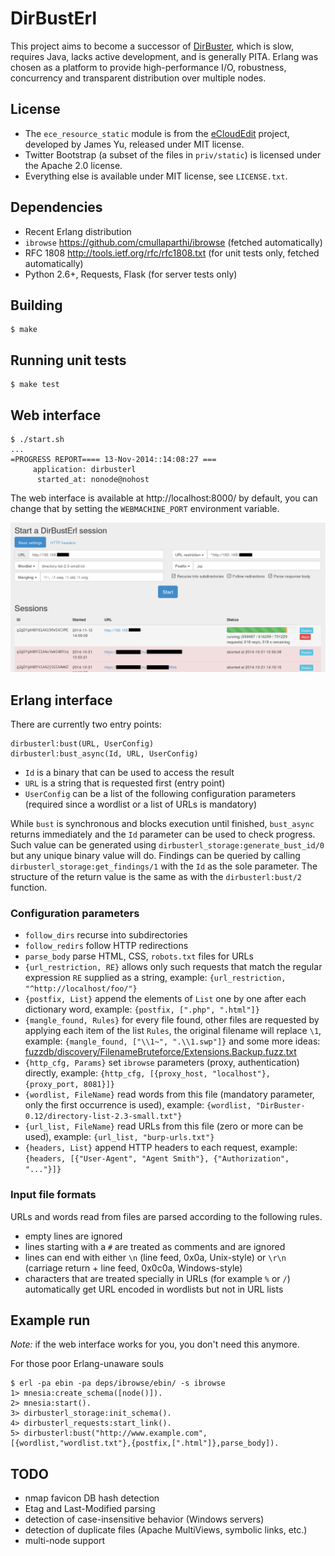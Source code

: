 DirBustErl
==========

This project aims to become a successor of [DirBuster][1], which is slow, requires
Java, lacks active development, and is generally PITA. Erlang was chosen as a
platform to provide high-performance I/O, robustness, concurrency and
transparent distribution over multiple nodes.

License
-------

 - The `ece_resource_static` module is from the [eCloudEdit][3] project, developed
   by James Yu, released under MIT license.
 - Twitter Bootstrap (a subset of the files in `priv/static`) is licensed under
   the Apache 2.0 license.
 - Everything else is available under MIT license, see `LICENSE.txt`.

Dependencies
------------

 - Recent Erlang distribution
 - `ibrowse` https://github.com/cmullaparthi/ibrowse (fetched automatically)
 - RFC 1808 http://tools.ietf.org/rfc/rfc1808.txt (for unit tests only, fetched automatically)
 - Python 2.6+, Requests, Flask (for server tests only)

Building
--------

	$ make

Running unit tests
------------------

	$ make test

Web interface
-------------

	$ ./start.sh
	...
	=PROGRESS REPORT==== 13-Nov-2014::14:08:27 ===
         application: dirbusterl
          started_at: nonode@nohost

The web interface is available at http://localhost:8000/ by default, you can
change that by setting the `WEBMACHINE_PORT` environment variable.

![Screenshot of the web interface](doc/screenshot-web.png?raw=true)

Erlang interface
----------------

There are currently two entry points:

	dirbusterl:bust(URL, UserConfig)
	dirbusterl:bust_async(Id, URL, UserConfig)

 - `Id` is a binary that can be used to access the result
 - `URL` is a string that is requested first (entry point)
 - `UserConfig` can be a list of the following configuration parameters (required since a wordlist or a list of URLs is mandatory)

While `bust` is synchronous and blocks execution until finished, `bust_async`
returns immediately and the `Id` parameter can be used to check progress. Such
value can be generated using `dirbusterl_storage:generate_bust_id/0` but any
unique binary value will do. Findings can be queried by calling
`dirbusterl_storage:get_findings/1` with the `Id` as the sole parameter. The
structure of the return value is the same as with the `dirbusterl:bust/2` function.

### Configuration parameters

 - `follow_dirs` recurse into subdirectories
 - `follow_redirs` follow HTTP redirections
 - `parse_body` parse HTML, CSS, `robots.txt` files for URLs
 - `{url_restriction, RE}` allows only such requests that match the regular expression `RE` supplied as a string, example: `{url_restriction, "^http://localhost/foo/"}`
 - `{postfix, List}` append the elements of `List` one by one after each dictionary word, example: `{postfix, [".php", ".html"]}`
 - `{mangle_found, Rules}` for every file found, other files are requested by
   applying each item of the list `Rules`, the original filename will replace
   `\1`, example: `{mangle_found, ["\\1~", ".\\1.swp"]}` and some more ideas:
   [fuzzdb/discovery/FilenameBruteforce/Extensions.Backup.fuzz.txt][2]
 - `{http_cfg, Params}` set `ibrowse` parameters (proxy, authentication) directly, example: `{http_cfg, [{proxy_host, "localhost"}, {proxy_port, 8081}]}`
 - `{wordlist, FileName}` read words from this file (mandatory parameter, only the first occurrence is used), example: `{wordlist, "DirBuster-0.12/directory-list-2.3-small.txt"}`
 - `{url_list, FileName}` read URLs from this file (zero or more can be used), example: `{url_list, "burp-urls.txt"}`
 - `{headers, List}` append HTTP headers to each request, example: `{headers, [{"User-Agent", "Agent Smith"}, {"Authorization", "..."}]}`

### Input file formats

URLs and words read from files are parsed according to the following rules.

 - empty lines are ignored
 - lines starting with a `#` are treated as comments and are ignored
 - lines can end with either `\n` (line feed, 0x0a, Unix-style) or `\r\n`
   (carriage return + line feed, 0x0c0a, Windows-style)
 - characters that are treated specially in URLs (for example `%` or `/`)
   automatically get URL encoded in wordlists but not in URL lists

Example run
-----------

_Note:_ if the web interface works for you, you don't need this anymore.

For those poor Erlang-unaware souls

	$ erl -pa ebin -pa deps/ibrowse/ebin/ -s ibrowse
	1> mnesia:create_schema([node()]).
	2> mnesia:start().
	3> dirbusterl_storage:init_schema().
	4> dirbusterl_requests:start_link().
	5> dirbusterl:bust("http://www.example.com", [{wordlist,"wordlist.txt"},{postfix,[".html"]},parse_body]).

TODO
----

 - nmap favicon DB hash detection
 - Etag and Last-Modified parsing
 - detection of case-insensitive behavior (Windows servers)
 - detection of duplicate files (Apache MultiViews, symbolic links, etc.)
 - multi-node support

  [1]: https://www.owasp.org/index.php/Category:OWASP_DirBuster_Project
  [2]: https://code.google.com/p/fuzzdb/source/browse/trunk/discovery/FilenameBruteforce/Extensions.Backup.fuzz.txt
  [3]: https://github.com/tsloughter/eCloudEdit
